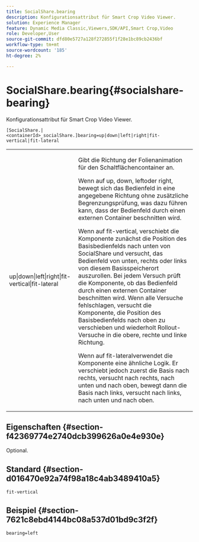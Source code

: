 ```yaml
---
title: SocialShare.bearing
description: Konfigurationsattribut für Smart Crop Video Viewer.
solution: Experience Manager
feature: Dynamic Media Classic,Viewers,SDK/API,Smart Crop,Video
role: Developer,User
source-git-commit: dfd80e5727a128f272855f1f28e1bc89cb2436bf
workflow-type: tm+mt
source-wordcount: '185'
ht-degree: 2%

---
```


# SocialShare.bearing{#socialshare-bearing}

Konfigurationsattribut für Smart Crop Video Viewer.

`[SocialShare.|<containerId>_socialShare.]bearing=up|down|left|right|fit-vertical|fit-lateral`

<table id="table_C616483932C2482CA9794DDD7313FD7C"> 
 <tbody> 
  <tr> 
   <td colname="col1"> <p> <span class="codeph"> up|down|left|right|fit-vertical|fit-lateral</span> </p> </td> 
   <td colname="col2"> <p> Gibt die Richtung der Folienanimation für den Schaltflächencontainer an. </p> <p> Wenn auf <span class="codeph"> up</span>, <span class="codeph"> down</span>, <span class="codeph"> left</span>oder <span class="codeph"> right</span>, bewegt sich das Bedienfeld in eine angegebene Richtung ohne zusätzliche Begrenzungsprüfung, was dazu führen kann, dass der Bedienfeld durch einen externen Container beschnitten wird. </p> <p>Wenn auf <span class="codeph"> fit-vertical</span>, verschiebt die Komponente zunächst die Position des Basisbedienfelds nach unten von SocialShare und versucht, das Bedienfeld von unten, rechts oder links von diesem Basisspeicherort auszurollen. Bei jedem Versuch prüft die Komponente, ob das Bedienfeld durch einen externen Container beschnitten wird. Wenn alle Versuche fehlschlagen, versucht die Komponente, die Position des Basisbedienfelds nach oben zu verschieben und wiederholt Rollout-Versuche in die obere, rechte und linke Richtung. </p> <p>Wenn auf <span class="codeph"> fit-lateral</span>verwendet die Komponente eine ähnliche Logik. Er verschiebt jedoch zuerst die Basis nach rechts, versucht nach rechts, nach unten und nach oben, bewegt dann die Basis nach links, versucht nach links, nach unten und nach oben. </p> </td> 
  </tr> 
 </tbody> 
</table>

## Eigenschaften {#section-f42369774e2740dcb399626a0e4e930e}

Optional.

## Standard {#section-d016470e92a74f98a18c4ab3489410a5}

`fit-vertical`

## Beispiel {#section-7621c8ebd4144bc08a537d01bd9c3f2f}

```
bearing=left
```
